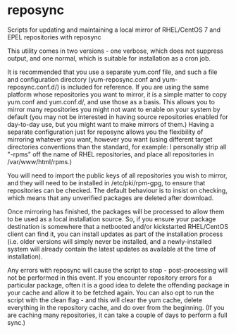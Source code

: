 # reposync
Scripts for updating and maintaining a local mirror of RHEL/CentOS 7 and EPEL repositories with reposync

This utility comes in two versions - one verbose, which does not suppress output, and one normal, which is suitable for installation as a cron job.

It is recommended that you use a separate yum.conf file, and such a file and configuration directory (yum-reposync.conf and yum-reposync.conf.d/) is included for reference. If you are using the same platform whose repositories you want to mirror, it is a simple matter to copy yum.conf and yum.conf.d/, and use those as a basis. This allows you to mirror many repositories you might not want to enable on your system by default (you may not be interested in having source repositories enabled for day-to-day use, but you might want to make mirrors of them.) Having a separate configuration just for reposync allows you the flexibility of mirroring whatever you want, however you want (using different target directories conventions than the standard, for example: I personally strip all "-rpms" off the name of RHEL repositories, and place all repositories in /var/www/html/rpms.)

You will need to import the public keys of all repositories you wish to mirror, and they will need to be installed in /etc/pki/rpm-gpg, to ensure that repositories can be checked. The default behaviour is to insist on checking, which means that any unverified packages are deleted after download.

Once mirroring has finished, the packages will be processed to allow them to be used as a local installation source. So, if you ensure your package destination is somewhere that a netbooted and/or kickstarted RHEL/CentOS client can find it, you can install updates as part of the installation process (i.e. older versions will simply never be installed, and a newly-installed system will already contain the latest updates as available at the time of installation).

Any errors with reposync will cause the script to stop - post-processing will not be performed in this event. If you encounter repository errors for a particular package, often it is a good idea to delete the offending package in your cache and allow it to be fetched again. You can also opt to run the script with the clean flag - and this will clear the yum cache, delete everything in the repository cache, and do over from the beginning. (If you are caching many repositories, it can take a couple of days to perform a full sync.)

